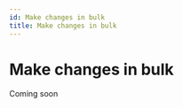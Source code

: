 ```yaml
---
id: Make changes in bulk
title: Make changes in bulk
---
```


# Make changes in bulk

Coming soon